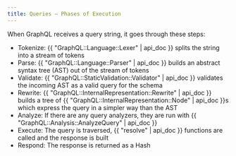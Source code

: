 ```yaml
---
title: Queries — Phases of Execution
---
```


When GraphQL receives a query string, it goes through these steps:

- Tokenize: {{ "GraphQL::Language::Lexer" | api_doc }} splits the string into a stream of tokens
- Parse: {{ "GraphQL::Language::Parser" | api_doc }} builds an abstract syntax tree (AST) out of the stream of tokens
- Validate: {{ "GraphQL::StaticValidation::Validator" | api_doc }} validates the incoming AST as a valid query for the schema
- Rewrite: {{ "GraphQL::InternalRepresentation::Rewrite" | api_doc }} builds a tree of {{ "GraphQL::InternalRepresentation::Node" | api_doc }}s which express the query in a simpler way than the AST
- Analyze: If there are any query analyzers, they are run with {{ "GraphQL::Analysis::AnalyzeQuery" | api_doc }}
- Execute: The query is traversed, {{ "resolve" | api_doc }} functions are called and the response is built
- Respond: The response is returned as a Hash
